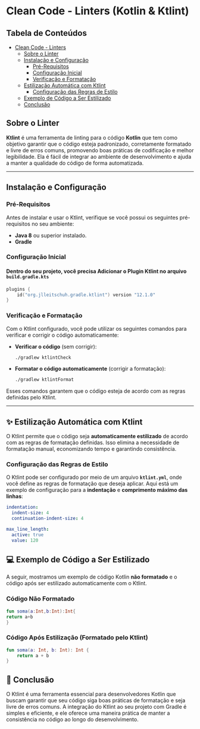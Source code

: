 # Clean Code - Linters (Kotlin & Ktlint)

## Tabela de Conteúdos

- [Clean Code - Linters](#clean-code-linters)
    * [Sobre o Linter](#sobre-o-linter)
    * [Instalação e Configuração](#instalação-e-configuração)
        + [Pré-Requisitos](#pré-requisitos)
        + [Configuração Inicial](#configuração-inicial)
        + [Verificação e Formatação](#verificação-e-formatação)
    * [Estilização Automática com Ktlint](#estilização-automática-com-ktlint)
        + [Configuração das Regras de Estilo](#configuração-das-regras-de-estilo)
    * [Exemplo de Código a Ser Estilizado](#exemplo-de-código-a-ser-estilizado)
    * [Conclusão](#conclusão)

## Sobre o Linter

**Ktlint** é uma ferramenta de linting para o código **Kotlin** que tem como objetivo garantir que o código esteja padronizado, corretamente formatado e livre de erros comuns, promovendo boas práticas de codificação e melhor legibilidade. Ela é fácil de integrar ao ambiente de desenvolvimento e ajuda a manter a qualidade do código de forma automatizada.

---

## Instalação e Configuração

### Pré-Requisitos

Antes de instalar e usar o Ktlint, verifique se você possui os seguintes pré-requisitos no seu ambiente:

- **Java 8** ou superior instalado.
- **Gradle**

### Configuração Inicial

#### Dentro do seu projeto, você precisa Adicionar o Plugin Ktlint no arquivo `build.gradle.kts`
    
```kotlin
plugins { 
    id("org.jlleitschuh.gradle.ktlint") version "12.1.0"
}
```

### Verificação e Formatação

Com o Ktlint configurado, você pode utilizar os seguintes comandos para verificar e corrigir o código automaticamente:

- **Verificar o código** (sem corrigir):

    ```bash
    ./gradlew ktlintCheck
    ```

- **Formatar o código automaticamente** (corrigir a formatação):

    ```bash
    ./gradlew ktlintFormat
    ```

Esses comandos garantem que o código esteja de acordo com as regras definidas pelo Ktlint.

---

## ✨ Estilização Automática com Ktlint

O Ktlint permite que o código seja **automaticamente estilizado** de acordo com as regras de formatação definidas. Isso elimina a necessidade de formatação manual, economizando tempo e garantindo consistência.

### Configuração das Regras de Estilo

O Ktlint pode ser configurado por meio de um arquivo **`ktlint.yml`**, onde você define as regras de formatação que deseja aplicar. Aqui está um exemplo de configuração para a **indentação** e **comprimento máximo das linhas**:

```yaml
indentation:
  indent-size: 4
  continuation-indent-size: 4

max_line_length:
  active: true
  value: 120
```

## 💻 Exemplo de Código a Ser Estilizado

A seguir, mostramos um exemplo de código Kotlin **não formatado** e o código após ser estilizado automaticamente com o Ktlint.

### Código Não Formatado

```kotlin
fun soma(a:Int,b:Int):Int{
return a+b
}
```
### Código Após Estilização (Formatado pelo Ktlint)

```kotlin
fun soma(a: Int, b: Int): Int {
    return a + b
}
```
## 📜 Conclusão
O Ktlint é uma ferramenta essencial para desenvolvedores Kotlin que buscam garantir que seu código siga boas práticas de formatação e seja livre de erros comuns. A integração do Ktlint ao seu projeto com Gradle é simples e eficiente, e ele oferece uma maneira prática de manter a consistência no código ao longo do desenvolvimento.
